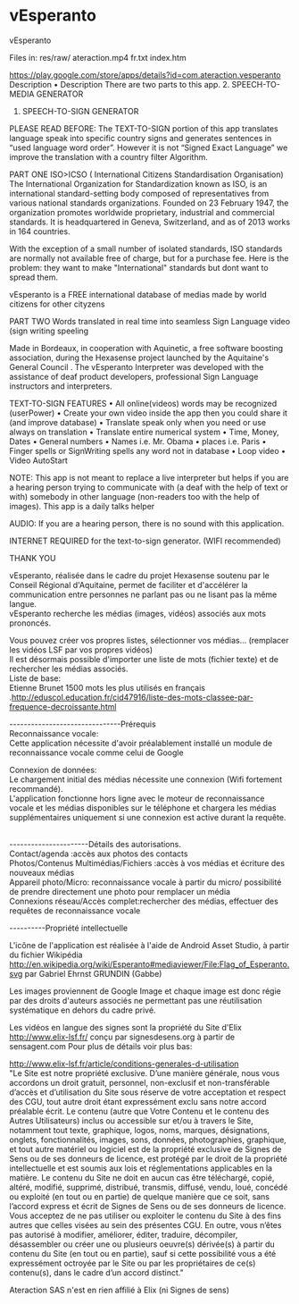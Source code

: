 vEsperanto
==========

vEsperanto


Files in: res/raw/
ateraction.mp4
fr.txt
index.htm

https://play.google.com/store/apps/details?id=com.ateraction.vesperanto
 Description
• Description
There are two parts to this app.
2. SPEECH-TO-MEDIA GENERATOR
1. SPEECH-TO-SIGN GENERATOR


PLEASE READ BEFORE: The TEXT-TO-SIGN portion of this app translates language speak into specific country signs and generates sentences in “used language word order”.
However it is not “Signed Exact Language” we improve the translation with a country filter Algorithm.

PART ONE
ISO>ICSO ( International Citizens Standardisation Organisation)
The International Organization for Standardization known as ISO, is an international standard-setting body composed of representatives from various national standards organizations.
Founded on 23 February 1947, the organization promotes worldwide proprietary, industrial and commercial standards. It is headquartered in Geneva, Switzerland, and as of 2013 works in 164 countries.

With the exception of a small number of isolated standards, ISO standards are normally not available free of charge, but for a purchase fee.
Here is the problem: they want to make "International" standards but dont want to spread them.

vEsperanto is a FREE international database of medias made by world citizens for other cityzens


PART TWO
Words translated in real time into seamless Sign Language video (sign writing speeling

Made in Bordeaux, in cooperation with Aquinetic, a free software boosting association, during the Hexasense project launched by the Aquitaine's General Council . The vEsperanto Interpreter was developed with the assistance of deaf product developers, professional Sign Language instructors and interpreters.

TEXT-TO-SIGN FEATURES
• All online(videos) words may be recognized (userPower)
• Create your own video inside the app then you could share it (and improve database)
• Translate speak only when you need or use always on translation
• Translate entire numerical system
• Time, Money, Dates
• General numbers
• Names i.e. Mr. Obama
• places i.e. Paris
• Finger spells or SignWriting spells any word not in database
• Loop video
• Video AutoStart


NOTE: This app is not meant to replace a live interpreter but helps if you are a hearing person trying to communicate with (a deaf with the help of text or with) somebody in other language (non-readers too with the help of images).
This app is a daily talks helper

AUDIO: If you are a hearing person, there is no sound with this application.

INTERNET REQUIRED for the text-to-sign generator. (WIFI recommended)


THANK YOU

<div class="id-app-orig-desc">vEsperanto, réalisée dans le cadre du projet Hexasense soutenu par le Conseil Régional d'Aquitaine, permet de faciliter et d'accélérer la communication entre personnes ne parlant pas ou ne lisant pas la même langue.<br>vEsperanto recherche les médias (images, vidéos) associés aux mots prononcés.<p>Vous pouvez créer vos propres listes, sélectionner vos médias... (remplacer les vidéos LSF par vos propres vidéos)<br>Il est désormais possible d'importer une liste de mots (fichier texte) et de rechercher les médias associés.<br>Liste de base:<br>Etienne Brunet 1500 mots les plus utilisés en français<br>.<a href="https://www.google.com/url?q=https://www.google.com/url?q%3Dhttp://eduscol.education.fr/cid47916/liste-des-mots-classee-par-frequence-decroissante.html%26sa%3DD%26usg%3DAFQjCNHycxQQYPa0KOfrbLBOveAvdZ-5UA&amp;sa=D&amp;usg=AFQjCNGBLWPq7bPAlafVNUr_2kYQixeing" target="_blank">http://eduscol.education.fr/cid47916/liste-des-mots-classee-par-frequence-decroissante.html</a></p><p></p><p></p><p></p><p>-------------------------------Prérequis<br>Reconnaissance vocale:<br>Cette application nécessite d'avoir préalablement installé un module de reconnaissance vocale comme celui de Google</p><p>Connexion de données:<br>Le chargement initial des médias nécessite une connexion (Wifi fortement recommandé).<br>L'application fonctionne hors ligne avec le moteur de reconnaissance vocale et les médias disponibles sur le téléphone et chargera les médias supplémentaires uniquement si une connexion est active durant la requête.</p><p><br>----------------------Détails des autorisations.<br>Contact/agenda :accès aux photos des contacts<br>Photos/Contenus Multimédias/Fichiers :accès à vos médias et écriture des nouveaux médias<br>Appareil photo/Micro: reconnaissance vocale à partir du micro/ possibilité de prendre directement une photo pour remplacer un média<br>Connexions réseau/Accès complet:rechercher des médias, effectuer des requêtes de reconnaissance vocale</p><p>----------Propriété intellectuelle</p><p>L'icône de l'application est réalisée à l'aide de Android Asset Studio, à partir du fichier Wikipédia <a href="https://www.google.com/url?q=https://www.google.com/url?q%3Dhttp://en.wikipedia.org/wiki/Esperanto%2523mediaviewer/File:Flag_of_Esperanto.svg%26sa%3DD%26usg%3DAFQjCNFD0lzobVNoER47AqFLzXaawYc2vQ&amp;sa=D&amp;usg=AFQjCNFAMKZBqaa1QDmMdlMbs728Iec1Qw" target="_blank">http://en.wikipedia.org/wiki/Esperanto#mediaviewer/File:Flag_of_Esperanto.svg</a>  par Gabriel Ehrnst GRUNDIN (Gabbe)</p><p>Les images proviennent de Google Image et chaque image est donc régie par des droits d'auteurs associés ne permettant pas une réutilisation systématique en dehors du cadre privé.</p><p>Les vidéos en langue des signes sont la propriété du Site d'Elix <a href="https://www.google.com/url?q=https://www.google.com/url?q%3Dhttp://www.elix-lsf.fr/%26sa%3DD%26usg%3DAFQjCNGEKopa2Aj9i7aFlZTjkLoUaLlxXA&amp;sa=D&amp;usg=AFQjCNH84OAffc18q2TmpBGEQD1oNsHtnA" target="_blank">http://www.elix-lsf.fr/</a> conçu par signesdesens.org à partir de sensagent.com Pour plus de détails voir plus bas:</p><p><a href="https://www.google.com/url?q=https://www.google.com/url?q%3Dhttp://www.elix-lsf.fr/article/conditions-generales-d-utilisation%26sa%3DD%26usg%3DAFQjCNH1naIOWe0YRDdwVAppy0qulCAVTA&amp;sa=D&amp;usg=AFQjCNESgO2LMPjY8v0G_3TX7dfMyZjd6g" target="_blank">http://www.elix-lsf.fr/article/conditions-generales-d-utilisation</a> <br>"Le Site est notre propriété exclusive. D’une manière générale, nous vous accordons un droit gratuit, personnel, non-exclusif et non-transférable d’accès et d’utilisation du Site sous réserve de votre acceptation et respect des CGU, tout autre droit étant expressément exclu sans notre accord préalable écrit. Le contenu (autre que Votre Contenu et le contenu des Autres Utilisateurs) inclus ou accessible sur et/ou à travers le Site, notamment tout texte, graphique, logos, noms, marques, désignations, onglets, fonctionnalités, images, sons, données, photographies, graphique, et tout autre matériel ou logiciel est de la propriété exclusive de Signes de Sens ou de ses donneurs de licence, est protégé par le droit de la propriété intellectuelle et est soumis aux lois et réglementations applicables en la matière. Le contenu du Site ne doit en aucun cas être téléchargé, copié, altéré, modifié, supprimé, distribué, transmis, diffusé, vendu, loué, concédé ou exploité (en tout ou en partie) de quelque manière que ce soit, sans l’accord express et écrit de Signes de Sens ou de ses donneurs de licence. Vous acceptez de ne pas utiliser ou exploiter le contenu du Site à des fins autres que celles visées au sein des présentes CGU. En outre, vous n’êtes pas autorisé à modifier, améliorer, éditer, traduire, décompiler, désassembler ou créer une ou plusieurs oeuvre(s) dérivée(s) à partir du contenu du Site (en tout ou en partie), sauf si cette possibilité vous a été expressément octroyée par le Site ou par les propriétaires de ce(s) contenu(s), dans le cadre d’un accord distinct."</p><p>Ateraction SAS n'est en rien affilié à Elix (ni Signes de sens)</p><p></p><p></p><p></p><p></p><p></p><p></p><p></p><p></p><p></p><p></p><p></p><p></p></div>
